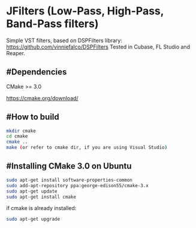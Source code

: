 # JFilters (Low-Pass, High-Pass, Band-Pass filters)
Simple VST filters, based on DSPFilters library: https://github.com/vinniefalco/DSPFilters
Tested in Cubase, FL Studio and Reaper.

#Dependencies
--------------------------------------
CMake >= 3.0

https://cmake.org/download/

#How to build 
--------------------------------------
```bash
mkdir cmake
cd cmake
cmake ..
make (or refer to cmake dir, if you are using Visual Studio)
```
#Installing CMake 3.0 on Ubuntu
--------------------------------------
```bash
sudo apt-get install software-properties-common
sudo add-apt-repository ppa:george-edison55/cmake-3.x
sudo apt-get update
sudo apt-get install cmake
```
if cmake is already installed:
```bash
sudo apt-get upgrade
```
